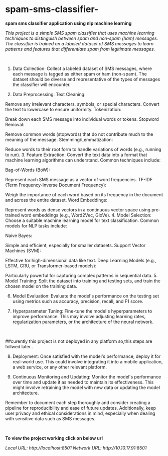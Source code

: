 # spam-sms-classifier-
<b>spam sms classifier application using nlp machine learning </b>
</br>


<i>This project is a simple SMS spam classifier that uses machine learning techniques to distinguish between spam and non-spam (ham) messages. The classifier is trained on a labeled dataset of SMS messages to learn patterns and features that differentiate spam from legitimate messages.</i>

</br>

1. Data Collection:
Collect a labeled dataset of SMS messages, where each message is tagged as either spam or ham (non-spam). The dataset should be diverse and representative of the types of messages the classifier will encounter.

2. Data Preprocessing:
Text Cleaning:

Remove any irrelevant characters, symbols, or special characters.
Convert the text to lowercase to ensure uniformity.
Tokenization:

Break down each SMS message into individual words or tokens.
Stopword Removal:

Remove common words (stopwords) that do not contribute much to the meaning of the message.
Stemming/Lemmatization:

Reduce words to their root form to handle variations of words (e.g., running to run).
3. Feature Extraction:
Convert the text data into a format that machine learning algorithms can understand. Common techniques include:

Bag-of-Words (BoW):

Represent each SMS message as a vector of word frequencies.
TF-IDF (Term Frequency-Inverse Document Frequency):

Weigh the importance of each word based on its frequency in the document and across the entire dataset.
Word Embeddings:

Represent words as dense vectors in a continuous vector space using pre-trained word embeddings (e.g., Word2Vec, GloVe).
4. Model Selection:
Choose a suitable machine learning model for text classification. Common models for NLP tasks include:

Naive Bayes:

Simple and efficient, especially for smaller datasets.
Support Vector Machines (SVM):

Effective for high-dimensional data like text.
Deep Learning Models (e.g., LSTM, GRU, or Transformer-based models):

Particularly powerful for capturing complex patterns in sequential data.
5. Model Training:
Split the dataset into training and testing sets, and train the chosen model on the training data.

6. Model Evaluation:
Evaluate the model's performance on the testing set using metrics such as accuracy, precision, recall, and F1 score.

7. Hyperparameter Tuning:
Fine-tune the model's hyperparameters to improve performance. This may involve adjusting learning rates, regularization parameters, or the architecture of the neural network.
</br>


##curently this project is not deployed in any platform 
so,this steps are follwed later..

8. Deployment:
Once satisfied with the model's performance, deploy it for real-world use. This could involve integrating it into a mobile application, a web service, or any other relevant platform.

9. Continuous Monitoring and Updating:
Monitor the model's performance over time and update it as needed to maintain its effectiveness. This might involve retraining the model with new data or updating the model architecture.

Remember to document each step thoroughly and consider creating a pipeline for reproducibility and ease of future updates. Additionally, keep user privacy and ethical considerations in mind, especially when dealing with sensitive data such as SMS messages.



<br>

<B>To view the project working click on below url</B>

<i>
  Local URL: http://localhost:8501
  Network URL: http://10.10.17.91:8501

</i>





